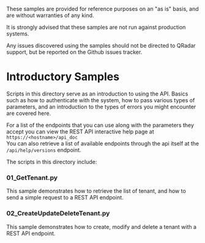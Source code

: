 These samples are provided for reference purposes on an "as is" basis, and are without warranties of any kind.

It is strongly advised that these samples are not run against production systems.

Any issues discovered using the samples should not be directed to QRadar support, but be reported on the Github issues tracker.

# Introductory Samples

Scripts in this directory serve as an introduction to using the API.
Basics such as how to authenticate with the system, how to
pass various types of parameters, and an introduction to the
types of errors you might encounter are covered here.

For a list of the endpoints that you can use along with the parameters
they accept you can view the REST API interactive help page at
`https://<hostname>/api_doc`  
You can also retrieve a list of available endpoints through the api itself
at the `/api/help/versions` endpoint.


The scripts in this directory include:

### 01_GetTenant.py
This sample demonstrates how to retrieve the list of tenant, and how to send a simple request
to a REST API endpoint.

### 02_CreateUpdateDeleteTenant.py
This sample demonstrates how to create, modify and delete a tenant with a REST API
endpoint.

